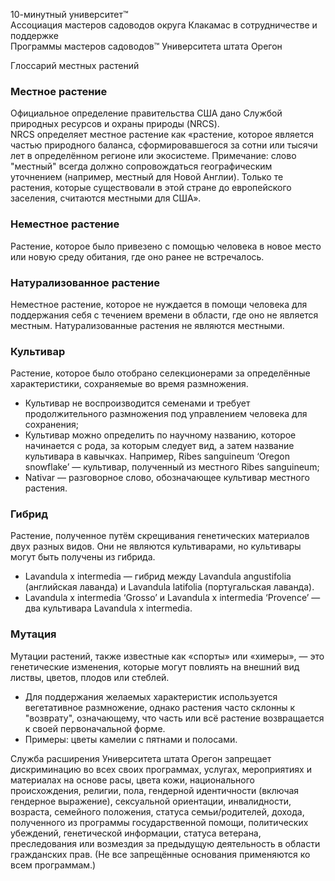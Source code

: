10-минутный университет™  
Ассоциация мастеров садоводов округа Клакамас в сотрудничестве и поддержке  
Программы мастеров садоводов™ Университета штата Орегон  

Глоссарий местных растений  

### Местное растение  
Официальное определение правительства США дано Службой природных ресурсов и охраны природы (NRCS).  
NRCS определяет местное растение как «растение, которое является частью природного баланса, сформировавшегося за сотни или тысячи лет в определённом регионе или экосистеме. Примечание: слово "местный" всегда должно сопровождаться географическим уточнением (например, местный для Новой Англии). Только те растения, которые существовали в этой стране до европейского заселения, считаются местными для США».

### Неместное растение  
Растение, которое было привезено с помощью человека в новое место или новую среду обитания, где оно ранее не встречалось.

### Натурализованное растение  
Неместное растение, которое не нуждается в помощи человека для поддержания себя с течением времени в области, где оно не является местным. Натурализованные растения не являются местными.

### Культивар  
Растение, которое было отобрано селекционерами за определённые характеристики, сохраняемые во время размножения.  
- Культивар не воспроизводится семенами и требует продолжительного размножения под управлением человека для сохранения;  
- Культивар можно определить по научному названию, которое начинается с рода, за которым следует вид, а затем название культивара в кавычках. Например, Ribes sanguineum ‘Oregon snowflake’ — культивар, полученный из местного Ribes sanguineum;  
- Nativar — разговорное слово, обозначающее культивар местного растения.

### Гибрид  
Растение, полученное путём скрещивания генетических материалов двух разных видов. Они не являются культиварами, но культивары могут быть получены из гибрида.  
- Lavandula x intermedia — гибрид между Lavandula angustifolia (английская лаванда) и Lavandula latifolia (португальская лаванда).  
- Lavandula x intermedia ‘Grosso’ и Lavandula x intermedia ‘Provence’ — два культивара Lavandula x intermedia.

### Мутация  
Мутации растений, также известные как «спорты» или «химеры», — это генетические изменения, которые могут повлиять на внешний вид листвы, цветов, плодов или стеблей.  
- Для поддержания желаемых характеристик используется вегетативное размножение, однако растения часто склонны к "возврату", означающему, что часть или всё растение возвращается к своей первоначальной форме.  
- Примеры: цветы камелии с пятнами и полосами.

Служба расширения Университета штата Орегон запрещает дискриминацию во всех своих программах, услугах, мероприятиях и материалах на основе расы, цвета кожи, национального происхождения, религии, пола, гендерной идентичности (включая гендерное выражение), сексуальной ориентации, инвалидности, возраста, семейного положения, статуса семьи/родителей, дохода, полученного из программы государственной помощи, политических убеждений, генетической информации, статуса ветерана, преследования или возмездия за предыдущую деятельность в области гражданских прав. (Не все запрещённые основания применяются ко всем программам.)